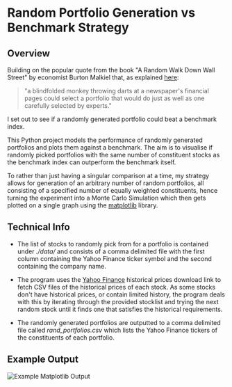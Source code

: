 # Random Portfolio Generation vs Benchmark Strategy

## Overview

Building on the popular quote from the book "A Random Walk Down Wall Street" by economist Burton Malkiel that, as explained [here](http://www.automaticfinances.com/monkey-stock-picking/):

> "a blindfolded monkey throwing darts at a newspaper's financial pages could select a portfolio that would do just as well as one carefully selected by experts."

I set out to see if a randomly generated portfolio could beat a benchmark index.

This Python project models the performance of randomly generated portfolios and plots them against a benchmark. The aim is to visualise if randomly picked portfolios with the same number of constituent stocks as the benchmark index can outperform the benchmark itself.

To rather than just having a singular comparison at a time, my strategy allows for generation of an arbitrary number of random portfolios, all consisting of a specified number of equally weighted constituents, hence turning the experiment into a Monte Carlo Simulation which then gets plotted on a single graph using the [matplotlib](http://matplotlib.org/) library.

## Technical Info

* The list of stocks to randomly pick from for a portfolio is contained under _./data/_ and consists of a comma delimited file with the first column containing the Yahoo Finance ticker symbol and the second containing the company name.

* The program uses the [Yahoo Finance](https://finance.yahoo.com/) historical prices download link to fetch CSV files of the historical prices of each stock. As some stocks don't have historical prices, or contain limited history, the program deals with this by iterating through the provided stocklist and trying the next random stock until it finds one that satisfies the historical requirements.

* The randomly generated portfolios are outputted to a comma delimited file called _rand\_portfolios.csv_ which lists the Yahoo Finance tickers of the constituents of each portfolio.

## Example Output
![Example Matplotlib Output](https://raw.githubusercontent.com/jaungiers/Random-Portfolio-vs-Benchmark-Strategy/master/example_run_graph_output.png)